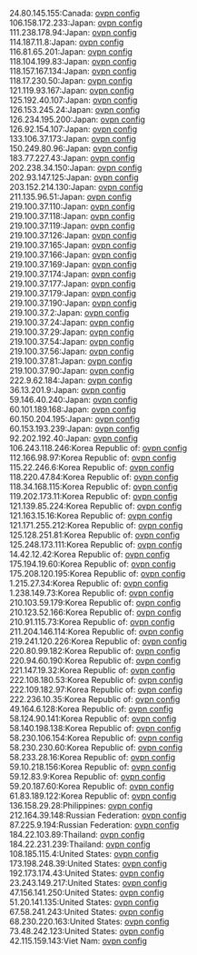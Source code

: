 24.80.145.155:Canada: [ovpn config](vpn/24_80_145_155.ovpn)  
106.158.172.233:Japan: [ovpn config](vpn/106_158_172_233.ovpn)  
111.238.178.94:Japan: [ovpn config](vpn/111_238_178_94.ovpn)  
114.187.11.8:Japan: [ovpn config](vpn/114_187_11_8.ovpn)  
116.81.65.201:Japan: [ovpn config](vpn/116_81_65_201.ovpn)  
118.104.199.83:Japan: [ovpn config](vpn/118_104_199_83.ovpn)  
118.157.167.134:Japan: [ovpn config](vpn/118_157_167_134.ovpn)  
118.17.230.50:Japan: [ovpn config](vpn/118_17_230_50.ovpn)  
121.119.93.167:Japan: [ovpn config](vpn/121_119_93_167.ovpn)  
125.192.40.107:Japan: [ovpn config](vpn/125_192_40_107.ovpn)  
126.153.245.24:Japan: [ovpn config](vpn/126_153_245_24.ovpn)  
126.234.195.200:Japan: [ovpn config](vpn/126_234_195_200.ovpn)  
126.92.154.107:Japan: [ovpn config](vpn/126_92_154_107.ovpn)  
133.106.37.173:Japan: [ovpn config](vpn/133_106_37_173.ovpn)  
150.249.80.96:Japan: [ovpn config](vpn/150_249_80_96.ovpn)  
183.77.227.43:Japan: [ovpn config](vpn/183_77_227_43.ovpn)  
202.238.34.150:Japan: [ovpn config](vpn/202_238_34_150.ovpn)  
202.93.147.125:Japan: [ovpn config](vpn/202_93_147_125.ovpn)  
203.152.214.130:Japan: [ovpn config](vpn/203_152_214_130.ovpn)  
211.135.96.51:Japan: [ovpn config](vpn/211_135_96_51.ovpn)  
219.100.37.110:Japan: [ovpn config](vpn/219_100_37_110.ovpn)  
219.100.37.118:Japan: [ovpn config](vpn/219_100_37_118.ovpn)  
219.100.37.119:Japan: [ovpn config](vpn/219_100_37_119.ovpn)  
219.100.37.126:Japan: [ovpn config](vpn/219_100_37_126.ovpn)  
219.100.37.165:Japan: [ovpn config](vpn/219_100_37_165.ovpn)  
219.100.37.166:Japan: [ovpn config](vpn/219_100_37_166.ovpn)  
219.100.37.169:Japan: [ovpn config](vpn/219_100_37_169.ovpn)  
219.100.37.174:Japan: [ovpn config](vpn/219_100_37_174.ovpn)  
219.100.37.177:Japan: [ovpn config](vpn/219_100_37_177.ovpn)  
219.100.37.179:Japan: [ovpn config](vpn/219_100_37_179.ovpn)  
219.100.37.190:Japan: [ovpn config](vpn/219_100_37_190.ovpn)  
219.100.37.2:Japan: [ovpn config](vpn/219_100_37_2.ovpn)  
219.100.37.24:Japan: [ovpn config](vpn/219_100_37_24.ovpn)  
219.100.37.29:Japan: [ovpn config](vpn/219_100_37_29.ovpn)  
219.100.37.54:Japan: [ovpn config](vpn/219_100_37_54.ovpn)  
219.100.37.56:Japan: [ovpn config](vpn/219_100_37_56.ovpn)  
219.100.37.81:Japan: [ovpn config](vpn/219_100_37_81.ovpn)  
219.100.37.90:Japan: [ovpn config](vpn/219_100_37_90.ovpn)  
222.9.62.184:Japan: [ovpn config](vpn/222_9_62_184.ovpn)  
36.13.201.9:Japan: [ovpn config](vpn/36_13_201_9.ovpn)  
59.146.40.240:Japan: [ovpn config](vpn/59_146_40_240.ovpn)  
60.101.189.168:Japan: [ovpn config](vpn/60_101_189_168.ovpn)  
60.150.204.195:Japan: [ovpn config](vpn/60_150_204_195.ovpn)  
60.153.193.239:Japan: [ovpn config](vpn/60_153_193_239.ovpn)  
92.202.192.40:Japan: [ovpn config](vpn/92_202_192_40.ovpn)  
106.243.118.246:Korea Republic of: [ovpn config](vpn/106_243_118_246.ovpn)  
112.166.98.97:Korea Republic of: [ovpn config](vpn/112_166_98_97.ovpn)  
115.22.246.6:Korea Republic of: [ovpn config](vpn/115_22_246_6.ovpn)  
118.220.47.84:Korea Republic of: [ovpn config](vpn/118_220_47_84.ovpn)  
118.34.168.115:Korea Republic of: [ovpn config](vpn/118_34_168_115.ovpn)  
119.202.173.11:Korea Republic of: [ovpn config](vpn/119_202_173_11.ovpn)  
121.139.85.224:Korea Republic of: [ovpn config](vpn/121_139_85_224.ovpn)  
121.163.15.16:Korea Republic of: [ovpn config](vpn/121_163_15_16.ovpn)  
121.171.255.212:Korea Republic of: [ovpn config](vpn/121_171_255_212.ovpn)  
125.128.251.81:Korea Republic of: [ovpn config](vpn/125_128_251_81.ovpn)  
125.248.173.111:Korea Republic of: [ovpn config](vpn/125_248_173_111.ovpn)  
14.42.12.42:Korea Republic of: [ovpn config](vpn/14_42_12_42.ovpn)  
175.194.19.60:Korea Republic of: [ovpn config](vpn/175_194_19_60.ovpn)  
175.208.120.195:Korea Republic of: [ovpn config](vpn/175_208_120_195.ovpn)  
1.215.27.34:Korea Republic of: [ovpn config](vpn/1_215_27_34.ovpn)  
1.238.149.73:Korea Republic of: [ovpn config](vpn/1_238_149_73.ovpn)  
210.103.59.179:Korea Republic of: [ovpn config](vpn/210_103_59_179.ovpn)  
210.123.52.166:Korea Republic of: [ovpn config](vpn/210_123_52_166.ovpn)  
210.91.115.73:Korea Republic of: [ovpn config](vpn/210_91_115_73.ovpn)  
211.204.146.114:Korea Republic of: [ovpn config](vpn/211_204_146_114.ovpn)  
219.241.120.226:Korea Republic of: [ovpn config](vpn/219_241_120_226.ovpn)  
220.80.99.182:Korea Republic of: [ovpn config](vpn/220_80_99_182.ovpn)  
220.94.60.190:Korea Republic of: [ovpn config](vpn/220_94_60_190.ovpn)  
221.147.19.32:Korea Republic of: [ovpn config](vpn/221_147_19_32.ovpn)  
222.108.180.53:Korea Republic of: [ovpn config](vpn/222_108_180_53.ovpn)  
222.109.182.97:Korea Republic of: [ovpn config](vpn/222_109_182_97.ovpn)  
222.236.10.35:Korea Republic of: [ovpn config](vpn/222_236_10_35.ovpn)  
49.164.6.128:Korea Republic of: [ovpn config](vpn/49_164_6_128.ovpn)  
58.124.90.141:Korea Republic of: [ovpn config](vpn/58_124_90_141.ovpn)  
58.140.198.138:Korea Republic of: [ovpn config](vpn/58_140_198_138.ovpn)  
58.230.106.154:Korea Republic of: [ovpn config](vpn/58_230_106_154.ovpn)  
58.230.230.60:Korea Republic of: [ovpn config](vpn/58_230_230_60.ovpn)  
58.233.28.16:Korea Republic of: [ovpn config](vpn/58_233_28_16.ovpn)  
59.10.218.156:Korea Republic of: [ovpn config](vpn/59_10_218_156.ovpn)  
59.12.83.9:Korea Republic of: [ovpn config](vpn/59_12_83_9.ovpn)  
59.20.187.60:Korea Republic of: [ovpn config](vpn/59_20_187_60.ovpn)  
61.83.189.122:Korea Republic of: [ovpn config](vpn/61_83_189_122.ovpn)  
136.158.29.28:Philippines: [ovpn config](vpn/136_158_29_28.ovpn)  
212.164.39.148:Russian Federation: [ovpn config](vpn/212_164_39_148.ovpn)  
87.225.9.194:Russian Federation: [ovpn config](vpn/87_225_9_194.ovpn)  
184.22.103.89:Thailand: [ovpn config](vpn/184_22_103_89.ovpn)  
184.22.231.239:Thailand: [ovpn config](vpn/184_22_231_239.ovpn)  
108.185.115.4:United States: [ovpn config](vpn/108_185_115_4.ovpn)  
173.198.248.39:United States: [ovpn config](vpn/173_198_248_39.ovpn)  
192.173.174.43:United States: [ovpn config](vpn/192_173_174_43.ovpn)  
23.243.149.217:United States: [ovpn config](vpn/23_243_149_217.ovpn)  
47.156.141.250:United States: [ovpn config](vpn/47_156_141_250.ovpn)  
51.20.141.135:United States: [ovpn config](vpn/51_20_141_135.ovpn)  
67.58.241.243:United States: [ovpn config](vpn/67_58_241_243.ovpn)  
68.230.220.163:United States: [ovpn config](vpn/68_230_220_163.ovpn)  
73.48.242.123:United States: [ovpn config](vpn/73_48_242_123.ovpn)  
42.115.159.143:Viet Nam: [ovpn config](vpn/42_115_159_143.ovpn)  
